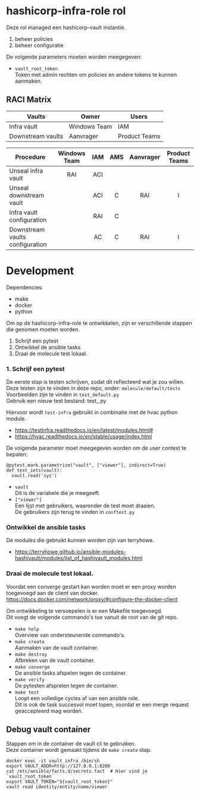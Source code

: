 # hashicorp-infra-role rol

Deze rol managed een hashicorp-vault instantie.

1. beheer policies
2. beheer configuratie

De volgende parameters moeten worden meegegeven:

* `vault_root_token`  
  Token met admin rechten om policies en andere tokens te kunnen aanmaken.

## RACI Matrix

| Vaults            | Owner        | Users         |
| ----------------- | ------------ | ------------- |
| Infra vault       | Windows Team | IAM           |
| Downstream vaults | Aanvrager    | Product Teams |

| Procedure                       | Windows Team | IAM | AMS | Aanvrager | Product Teams |
| ------------------------------- |:------------:|:---:|:---:|:---------:|:-------------:|
| Unseal infra vault              | RAI          | ACI |     |           |               |
| Unseal downstream vault         |              | ACI | C   | RAI       | I             |
| Infra vault configuration       |              | RAI | C   |           |               |
| Downstream vaults configuration |              | AC  | C   | RAI       | I             |

# Development

Dependencies:

* make
* docker
* python

Om op de hashicorp-infra-role te ontwikkelen, zijn er verschillende stappen die genomen moeten worden.

1. Schrijf een pytest
2. Ontwikkel de ansible tasks
3. Draai de molecule test lokaal.

### 1. Schrijf een pytest

De eerste stap is testen schrijven, zodat dit reflecteerd wat je zou willen.  
Deze testen zijn te vinden in deze repo, onder: `molecule/default/tests`  
Voorbeelden zijn te vinden in `test_default.py`  
Gebruik een nieuw test bestand: test_<screnario>.py

Hiervoor wordt `test-infra` gebruikt in combinatie met de hvac python module.

* https://testinfra.readthedocs.io/en/latest/modules.html#
* https://hvac.readthedocs.io/en/stable/usage/index.html

De volgende parameter moet meegegeven worden om de user context te bepalen:

```
@pytest.mark.parametrize("vault", ["viewer"], indirect=True)
def test_iets(vault):
  vault.read('sys')
```

* `vault`  
  Dit is de variabele die je meegeeft.
* `["viewer"]`  
  Een lijst met gebruikers, waaronder de test moet draaien.  
  De gebruikers zijn terug te vinden in `conftest.py`

### Ontwikkel de ansible tasks

De modules die gebruikt kunnen worden zijn van terryhowe.

* https://terryhowe.github.io/ansible-modules-hashivault/modules/list_of_hashivault_modules.html

### Draai de molecule test lokaal.

Voordat een converge gestart kan worden moet er een proxy worden toegevoegd aan de client van docker.  
https://docs.docker.com/network/proxy/#configure-the-docker-client

Om ontwikkeling te versoepelen is er een Makefile toegevoegd.  
Dit voegt de volgende commando's toe vanuit de root van de git repo.

* `make help`  
  Overview van ondersteunende commando's.
* `make create`  
  Aanmaken van de vault container.
* `make destroy`  
  Afbreken van de vault container.
* `make converge`  
  De ansible tasks afspelen tegen de container.
* `make verify`  
  De pytesten afsprelen tegen de container.
* `make test`  
  Loopt een volledige cycles af van een ansible role.  
  Dit is ook de task succesvol moet lopen, voordat er een merge request geaccepteerd mag worden.

## Debug vault container

Stappen om in de container de vault cli te gebruiken.  
Deze container wordt gemaakt tijdens de `make create` stap.

```
docker exec -it vault_infra /bin/sh
export VAULT_ADDR=http://127.0.0.1:8200
cat /etc/ansible/facts.d/secrets.fact  # Hier vind je `vault_root_token`
export VAULT_TOKEN="${vault_root_token}"
vault read identity/entity/name/viewer
```

